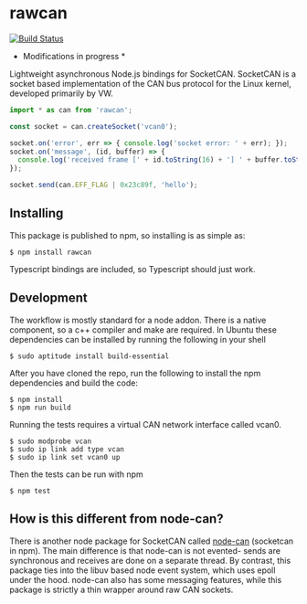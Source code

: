 # rawcan
[![Build Status](https://travis-ci.org/FastDeath/rawcan.svg?branch=master)](https://travis-ci.org/FastDeath/rawcan)

* Modifications in progress *

Lightweight asynchronous Node.js bindings for SocketCAN. SocketCAN is a socket based implementation of the CAN bus protocol for the Linux kernel, developed primarily by VW.

```javascript
import * as can from 'rawcan';

const socket = can.createSocket('vcan0');

socket.on('error', err => { console.log('socket error: ' + err); });
socket.on('message', (id, buffer) => {
  console.log('received frame [' + id.toString(16) + '] ' + buffer.toString('hex'));
});

socket.send(can.EFF_FLAG | 0x23c89f, 'hello');
```

Installing
----------

This package is published to npm, so installing is as simple as:

```
$ npm install rawcan
```

Typescript bindings are included, so Typescript should just work.

Development
-----------

The workflow is mostly standard for a node addon. There is a native component, so a c++ compiler and make are required. In Ubuntu these dependencies can be installed by running the following in your shell

```
$ sudo aptitude install build-essential
```

After you have cloned the repo, run the following to install the npm dependencies and build the code:

```
$ npm install
$ npm run build
```

Running the tests requires a virtual CAN network interface called vcan0.

```
$ sudo modprobe vcan
$ sudo ip link add type vcan
$ sudo ip link set vcan0 up
```

Then the tests can be run with npm

```
$ npm test
```

How is this different from node-can?
------------------------------------

There is another node package for SocketCAN called [node-can](https://github.com/sebi2k1/node-can) (socketcan in npm). The main difference is that node-can is not evented- sends are synchronous and receives are done on a separate thread. By contrast, this package ties into the libuv based node event system, which uses epoll under the hood. node-can also has some messaging features, while this package is strictly a thin wrapper around raw CAN sockets.
